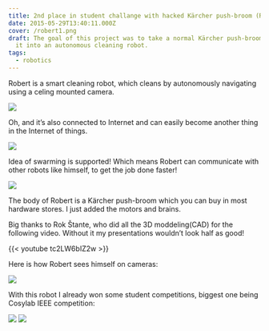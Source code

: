 ```yaml
---
title: 2nd place in student challange with hacked Kärcher push-broom (Robert)
date: 2015-05-29T13:40:11.000Z
cover: /robert1.png
draft: The goal of this project was to take a normal Kärcher push-broom and hack
  it into an autonomous cleaning robot.
tags:
  - robotics
---
```

Robert is a smart cleaning robot, which cleans by autonomously navigating using a celing mounted camera.

![](/robert2.png " ")

Oh, and it’s also connected to Internet and can easily become another thing in the Internet of things.

![](/robert3.png " ")

Idea of swarming is supported! Which means Robert can communicate with other robots like himself, to get the job done faster!

![](/robert4.png " ")

The body of Robert is a Kärcher push-broom which you can buy in most hardware stores. I just added the motors and brains.

Big thanks to Rok Štante, who did all the 3D moddeling(CAD) for the following video. Without it my presentations wouldn’t look half as good!

{{< youtube tc2LW6bIZ2w >}}

Here is how Robert sees himself on cameras:

![](/robert5.png " ")

With this robot I already won some student competitions, biggest one being Cosylab IEEE competition:

![](/robert6.jpg " ") ![](/robert7.png " ")